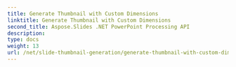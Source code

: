 ```yaml
---
title: Generate Thumbnail with Custom Dimensions
linktitle: Generate Thumbnail with Custom Dimensions
second_title: Aspose.Slides .NET PowerPoint Processing API
description: 
type: docs
weight: 13
url: /net/slide-thumbnail-generation/generate-thumbnail-with-custom-dimensions/
---
```

